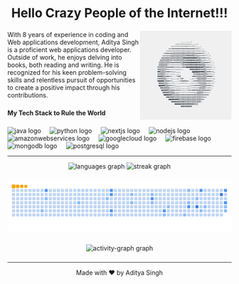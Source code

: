 <h1 align="center">Hello Crazy People of the Internet!!!</h1>

###

<img align="right" height="200" src="https://raw.githubusercontent.com/ARH-MNAJS/ARH-MNAJS/refs/heads/main/SURRPdY.gif"  />

###

<p align="left">With 8 years of experience in coding and Web applications development, Aditya Singh is a proficient web applications developer. Outside of work, he enjoys delving into books, both reading and writing. He is recognized for his keen problem-solving skills and relentless pursuit of opportunities to create a positive impact through his contributions.</p>

###

<h4 align="left">My Tech Stack to Rule the World</h4>

###

<div align="left">
  <img src="https://cdn.jsdelivr.net/gh/devicons/devicon/icons/java/java-original.svg" height="40" alt="java logo"  />
  <img width="12" />
  <img src="https://cdn.jsdelivr.net/gh/devicons/devicon/icons/python/python-original.svg" height="40" alt="python logo"  />
  <img width="12" />
  <img src="https://cdn.jsdelivr.net/gh/devicons/devicon/icons/nextjs/nextjs-original.svg" height="40" alt="nextjs logo"  />
  <img width="12" />
  <img src="https://cdn.jsdelivr.net/gh/devicons/devicon/icons/nodejs/nodejs-original.svg" height="40" alt="nodejs logo"  />
  <img width="12" />
  <img src="https://cdn.jsdelivr.net/gh/devicons/devicon/icons/amazonwebservices/amazonwebservices-plain-wordmark.svg" height="40" alt="amazonwebservices logo"  />
  <img width="12" />
  <img src="https://cdn.jsdelivr.net/gh/devicons/devicon/icons/googlecloud/googlecloud-original.svg" height="40" alt="googlecloud logo"  />
  <img width="12" />
  <img src="https://cdn.jsdelivr.net/gh/devicons/devicon/icons/firebase/firebase-plain.svg" height="40" alt="firebase logo"  />
  <img width="12" />
  <img src="https://cdn.jsdelivr.net/gh/devicons/devicon/icons/mongodb/mongodb-original.svg" height="40" alt="mongodb logo"  />
  <img width="12" />
  <img src="https://cdn.jsdelivr.net/gh/devicons/devicon/icons/postgresql/postgresql-original.svg" height="40" alt="postgresql logo"  />
</div>


---

<div align="center">
  <img src="https://github-readme-stats.vercel.app/api/top-langs?username=ARH-MNAJS&locale=en&hide_title=false&layout=compact&card_width=320&langs_count=6&theme=vue&hide_border=true&order=2&custom_title=Am%20Best%20Known%20For" height="150" alt="languages graph"  />
  <img src="https://streak-stats.demolab.com?user=ARH-MNAJS&locale=en&mode=daily&theme=vue&hide_border=true&border_radius=5&date_format=M%20j%5B,%20Y%5D&order=3" height="150" alt="streak graph"  />
</div>

###

<picture>
  <source media="(prefers-color-scheme: dark)" srcset="https://raw.githubusercontent.com/ARH-MNAJS/ARH-MNAJS/output/github-snake-dark.svg" />
  <source media="(prefers-color-scheme: light)" srcset="https://raw.githubusercontent.com/ARH-MNAJS/ARH-MNAJS/output/github-snake.svg" />
  <img alt="github-snake" src="https://raw.githubusercontent.com/ARH-MNAJS/ARH-MNAJS/output/ocean.gif" />
</picture>

###

<div align="center">
  <img src="https://github-readme-activity-graph.vercel.app/graph?username=ARH-MNAJS&radius=5&theme=github-light&area=true&order=5&custom_title=What%20I%20have%20been%20doing%20lately....&hide_border=true" height="250" alt="activity-graph graph"  />
</div>

###

---

<p align="center">Made with ❤️ by Aditya Singh</p>

###
